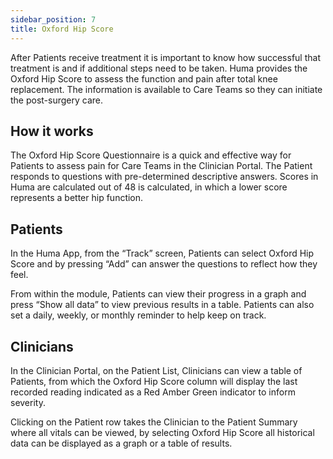 ```yaml
---
sidebar_position: 7
title: Oxford Hip Score
---
```

After Patients receive treatment it is important to know how successful that treatment is and if additional steps need to be taken. Huma provides the Oxford Hip Score to assess the function and pain after total knee replacement. The information is available to Care Teams so they can initiate the post-surgery care.

## How it works

The Oxford Hip Score Questionnaire is a quick and effective way for Patients to assess pain for Care Teams in the Clinician Portal. The Patient responds to questions with pre-determined descriptive answers. Scores in Huma are calculated out of 48 is calculated, in which a lower score represents a better hip function.

## Patients

In the Huma App, from the “Track” screen, Patients can select Oxford Hip Score and by pressing “Add” can answer the questions to reflect how they feel.



From within the module, Patients can view their progress in a graph and press “Show all data” to view previous results in a table. Patients can also set a daily, weekly, or monthly reminder to help keep on track.

## Clinicians

In the Clinician Portal, on the Patient List, Clinicians can view a table of Patients, from which the Oxford Hip Score column will display the last recorded reading indicated as a Red Amber Green indicator to inform severity. 


Clicking on the Patient row takes the Clinician to the Patient Summary where all vitals can be viewed, by selecting Oxford Hip Score all historical data can be displayed as a graph or a table of results.